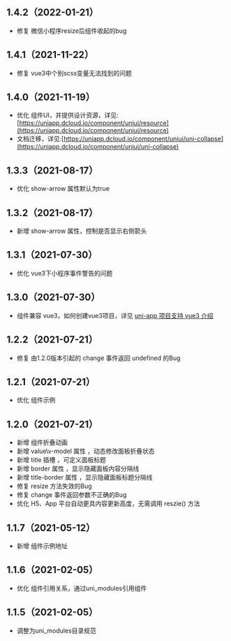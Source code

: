 ## 1.4.2（2022-01-21）
- 修复 微信小程序resize后组件收起的bug
## 1.4.1（2021-11-22）
- 修复 vue3中个别scss变量无法找到的问题
## 1.4.0（2021-11-19）
- 优化 组件UI，并提供设计资源，详见:[https://uniapp.dcloud.io/component/uniui/resource](https://uniapp.dcloud.io/component/uniui/resource)
- 文档迁移，详见:[https://uniapp.dcloud.io/component/uniui/uni-collapse](https://uniapp.dcloud.io/component/uniui/uni-collapse)
## 1.3.3（2021-08-17）
- 优化 show-arrow 属性默认为true
## 1.3.2（2021-08-17）
- 新增 show-arrow 属性，控制是否显示右侧箭头
## 1.3.1（2021-07-30）
- 优化 vue3下小程序事件警告的问题
## 1.3.0（2021-07-30）
- 组件兼容 vue3，如何创建vue3项目，详见 [uni-app 项目支持 vue3 介绍](https://ask.dcloud.net.cn/article/37834)
## 1.2.2（2021-07-21）
- 修复 由1.2.0版本引起的 change 事件返回 undefined 的Bug
## 1.2.1（2021-07-21）
- 优化 组件示例
## 1.2.0（2021-07-21）
- 新增 组件折叠动画
- 新增 value\v-model 属性 ，动态修改面板折叠状态
- 新增 title 插槽 ，可定义面板标题
- 新增 border 属性 ，显示隐藏面板内容分隔线
- 新增 title-border 属性 ，显示隐藏面板标题分隔线
- 修复 resize 方法失效的Bug
- 修复 change 事件返回参数不正确的Bug
- 优化 H5、App 平台自动更具内容更新高度，无需调用 reszie() 方法
## 1.1.7（2021-05-12）
- 新增 组件示例地址
## 1.1.6（2021-02-05）
- 优化 组件引用关系，通过uni_modules引用组件
## 1.1.5（2021-02-05）
- 调整为uni_modules目录规范